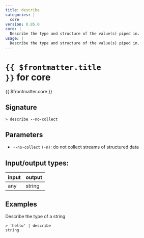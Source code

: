 ```yaml
---
title: describe
categories: |
  core
version: 0.85.0
core: |
  Describe the type and structure of the value(s) piped in.
usage: |
  Describe the type and structure of the value(s) piped in.
---
```

<!-- This file is automatically generated. Please edit the command in https://github.com/nushell/nushell instead. -->

# <code>{{ $frontmatter.title }}</code> for core

<div class='command-title'>{{ $frontmatter.core }}</div>

## Signature

```> describe --no-collect```

## Parameters

 -  `--no-collect` `(-n)`: do not collect streams of structured data


## Input/output types:

| input | output |
| ----- | ------ |
| any   | string |

## Examples

Describe the type of a string
```shell
> 'hello' | describe
string
```
